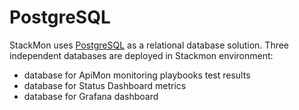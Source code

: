# PostgreSQL

StackMon uses [PostgreSQL](https://www.postgresql.org/) as a relational database
solution. Three independent databases are deployed in Stackmon environment:

 - database for ApiMon monitoring playbooks test results 
 - database for Status Dashboard metrics
 - database for Grafana dashboard
 